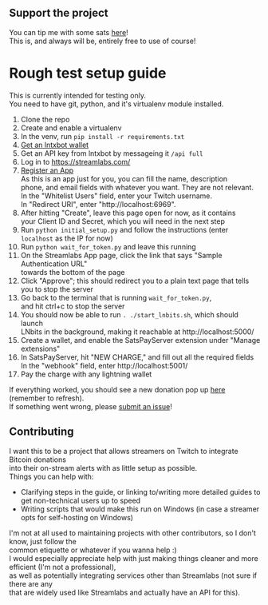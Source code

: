 ## Support the project
You can tip me with some sats [here](https://fitti.io/tips)!  
This is, and always will be, entirely free to use of course!

# Rough test setup guide
This is currently intended for testing only.  
You need to have git, python, and it's virtualenv module installed.
1. Clone the repo
1. Create and enable a virtualenv
1. In the venv, run `pip install -r requirements.txt`
1. [Get an lntxbot wallet](https://t.me/lntxbot)
1. Get an API key from lntxbot by messageing it `/api full`
1. Log in to https://streamlabs.com/
1. [Register an App](https://streamlabs.com/dashboard#/apps/register)  
     As this is an app just for you, you can fill the name, description  
     phone, and email fields with whatever you want. They are not relevant.  
     In the "Whitelist Users" field, enter your Twitch username.  
     In "Redirect URI", enter "http://localhost:6969".  
1. After hitting "Create", leave this page open for now, as it contains  
     your Client ID and Secret, which you will need in the next step  
1. Run `python initial_setup.py` and follow the instructions (enter `localhost` as the IP for now)
1. Run `python wait_for_token.py` and leave this running
1. On the Streamlabs App page, click the link that says "Sample Authentication URL"  
     towards the bottom of the page
1. Click "Approve"; this should redirect you to a plain text page that tells you to stop the server
1. Go back to the terminal that is running `wait_for_token.py`,  
     and hit ctrl+c to stop the server
1. You should now be able to run `. ./start_lnbits.sh`, which should launch  
     LNbits in the background, making it reachable at http://localhost:5000/
1. Create a wallet, and enable the SatsPayServer extension under "Manage extensions"
1. In SatsPayServer, hit "NEW CHARGE," and fill out all the required fields
     In the "webhook" field, enter http://localhost:5001/
1. Pay the charge with any lightning wallet  

If everything worked, you should see a new donation pop up [here](https://streamlabs.com/dashboard#/donations) (remember to refresh).  
If something went wrong, please [submit an issue](https://github.com/Fittiboy/bitcoin-on-twitch/issues/new/choose)!

## Contributing
I want this to be a project that allows streamers on Twitch to integrate Bitcoin donations  
into their on-stream alerts with as little setup as possible.  
Things you can help with:  
* Clarifying steps in the guide, or linking to/writing more detailed guides to get non-technical users up to speed
* Writing scripts that would make this run on Windows (in case a streamer opts for self-hosting on Windows)

I'm not at all used to maintaining projects with other contributors, so I don't know, just follow the  
common etiquette or whatever if you wanna help :)  
I would especially appreciate help with just making things cleaner and more efficient (I'm not a professional),  
as well as potentially integrating services other than Streamlabs (not sure if there are any  
that are widely used like Streamlabs and actually have an API for this).
